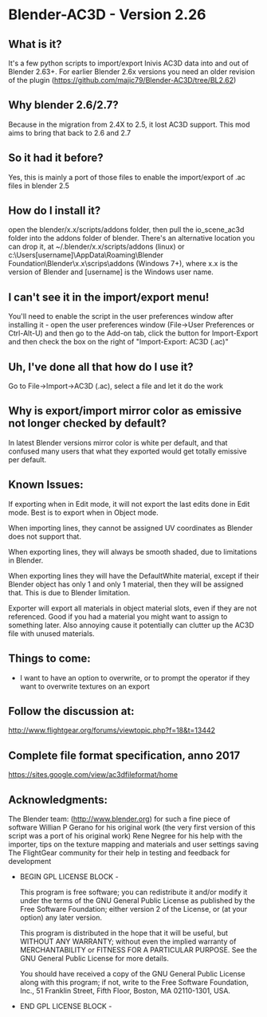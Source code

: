 # Blender-AC3D - Version 2.26

## What is it?
It's a few python scripts to import/export Inivis AC3D data into and out of Blender 2.63+. For earlier Blender 2.6x versions you need an older revision of the plugin (https://github.com/majic79/Blender-AC3D/tree/BL2.62)

## Why blender 2.6/2.7?
Because in the migration from 2.4X to 2.5, it lost AC3D support. This mod aims to bring that back to 2.6 and 2.7

## So it had it before?
Yes, this is mainly a port of those files to enable the import/export of .ac files in blender 2.5

## How do I install it?
open the blender/x.x/scripts/addons folder, then pull the io_scene_ac3d folder into the addons folder of blender. There's an alternative location you can drop it, at ~/.blender/x.x/scripts/addons (linux) or c:\Users\[username]\AppData\Roaming\Blender Foundation\Blender\x.x\scrips\addons (Windows 7+), where x.x is the version of Blender and [username] is the Windows user name.

## I can't see it in the import/export menu!
You'll need to enable the script in the user preferences window after installing it - open the user preferences window (File->User Preferences or Ctrl-Alt-U) and then go to the Add-on tab, click the button for Import-Export and then check the box on the right of "Import-Export: AC3D (.ac)"

## Uh, I've done all that how do I use it?
Go to File->Import->AC3D (.ac), select a file and let it do the work

## Why is export/import mirror color as emissive not longer checked by default?
In latest Blender versions mirror color is white per default, and that confused many users that what they exported would get totally emissive per default.

## Known Issues:
If exporting when in Edit mode, it will not export the last edits done in Edit mode. Best is to export when in Object mode.

When importing lines, they cannot be assigned UV coordinates as Blender does not support that.

When exporting lines, they will always be smooth shaded, due to limitations in Blender.

When exporting lines they will have the DefaultWhite material, except if their Blender object has only 1 and only 1 material, then they will be assigned that. This is due to Blender limitation.

Exporter will export all materials in object material slots, even if they are not referenced. Good if you had a material you might want to assign to something later. Also annoying cause it potentially can clutter up the AC3D file with unused materials.

## Things to come:
* I want to have an option to overwrite, or to prompt the operator if they want to overwrite textures on an export

## Follow the discussion at:

http://www.flightgear.org/forums/viewtopic.php?f=18&t=13442

## Complete file format specification, anno 2017

https://sites.google.com/view/ac3dfileformat/home

## Acknowledgments:

The Blender team: (http://www.blender.org) for such a fine piece of software
Willian P Gerano for his original work (the very first version of this script was a port of his original work)
Rene Negree for his help with the importer, tips on the texture mapping and materials and user settings saving
The FlightGear community for their help in testing and feedback for development

- BEGIN GPL LICENSE BLOCK -

  This program is free software; you can redistribute it and/or
  modify it under the terms of the GNU General Public License
  as published by the Free Software Foundation; either version 2
  of the License, or (at your option) any later version.

  This program is distributed in the hope that it will be useful,
  but WITHOUT ANY WARRANTY; without even the implied warranty of
  MERCHANTABILITY or FITNESS FOR A PARTICULAR PURPOSE.  See the
  GNU General Public License for more details.

  You should have received a copy of the GNU General Public License
  along with this program; if not, write to the Free Software Foundation,
  Inc., 51 Franklin Street, Fifth Floor, Boston, MA 02110-1301, USA.

- END GPL LICENSE BLOCK -
